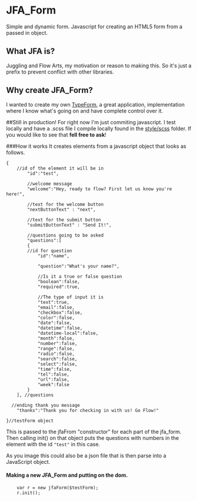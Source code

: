# JFA_Form
Simple and dynamic form. Javascript for creating an HTML5 form from a passed in object.

## What JFA is?
Juggling and Flow Arts, my motivation or reason to making this. 
So it's just a prefix to prevent conflict with other libraries.

## Why create JFA_Form?
I wanted to create my own [TypeForm](https://www.typeform.com/), a great application, implementation where I know
what's going on and have complete control over it.

##Still in production!
For right now I'm just commiting javascript.
I test locally and have a .scss file I compile locally found in
the [style/scss](scss/scss) folder.
If you would like to see that **fell free to ask**!

###How it works
It creates elements from a javascript object that looks as follows.
```
{
    //id of the element it will be in
		"id":"test",
		
		//welcome message
		"welcome":"Hey, ready to flow? First let us know you're here!",
		
		//text for the welcome button
		"nextButtonText" : "next",
		
		//text for the submit button
		"submitButtonText" : "Send It!",
		
		//questions going to be asked
		"questions":[
		{
		//id for question 
			"id":"name",
			
			"question":"What's your name?",
			
			//Is it a true or false question
			"boolean":false,
			"required":true,
			
			//The type of input it is
			"text":true,
			"email":false,
			"checkbox":false,
			"color":false,
			"date":false,
			"datetime":false,
			"datetime-local":false,
			"month":false,
			"number":false,
			"range":false,
			"radio":false,
			"search":false,
			"select":false,
			"time":false,
			"tel":false,
			"url":false,
			"week":false
		}
	], //questions
  
  //ending thank you message
	"thanks":"Thank you for checking in with us! Go Flow!"

}//testForm object
```

This is passed to the jfaFrom "constructor" for each part of the jfa_form.
Then calling init() on that object puts the questions with numbers in the 
element with the id ``"test"`` in this case.

As you image this could also be a json file 
that is then parse into a JavaScript object.  


#### Making a new JFA_Form and putting on the dom.
```	
	var r = new jfaForm($testForm);	
	r.init();
```

